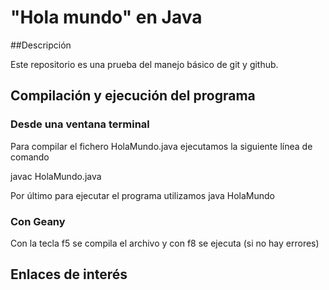 # "Hola mundo" en Java

##Descripción

Este repositorio es una prueba del manejo básico de git y github.

## Compilación y ejecución del programa

### Desde una ventana terminal

Para compilar el fichero HolaMundo.java ejecutamos la siguiente línea de comando

javac HolaMundo.java

Por último para ejecutar el programa utilizamos java HolaMundo

### Con Geany

Con la tecla f5 se compila el archivo y con f8 se ejecuta (si no hay errores)

## Enlaces de interés
